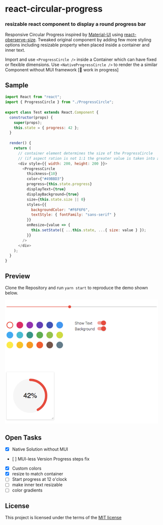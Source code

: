 # react-circular-progress

### resizable react component to display a round progress bar

Responsive Circular Progress inspired by [Material-UI](http://www.material-ui.com/) using [react-oberserve-size](https://github.com/oberonamsterdam/react-observe-size). Tweaked original component by adding few more styling options including resizable property when placed inside a container and inner text.

Import and use `<ProgressCircle />` inside a Container which can have fixed or flexible dimensions. Use `<NativeProgressCircle />` to render the a similar Component without MUI framework [:construction_worker: work in progress]

## Sample

```javascript
import React from "react";
import { ProgressCircle } from "./ProgressCircle";

export class Test extends React.Component {
  constructor(props) {
    super(props);
    this.state = { progress: 42 };
  }

  render() {
    return (
      // container element determines the size of the ProgressCircle
      // (if aspect ration is not 1:1 the greater value is taken into account)
      <div style={{ width: 200, height: 200 }}>
        <ProgressCircle
          thickness={10}
          color={"#49BBD3"}
          progress={this.state.progress}
          displayText={true}
          displayBackground={true}
          size={this.state.size || 0}
          styles={{
            backgroundColor: "#F6F6F6",
            textStyle: { fontFamily: "sans-serif" }
          }}
          onResize={value => {
            this.setState({ ...this.state, ...{ size: value } });
          }}
        />
      </div>
    );
  }
}
```

## Preview

Clone the Repository and run `yarn start` to reproduce the demo shown below.

![screenshot](https://github.com/Fuasmattn/react-circular-progress/blob/master/src/screenshot.png)

## Open Tasks

* [x] Native Solution without MUI
* [ ] MUI-less Version Progress steps fix
* [x] Custom colors
* [x] resize to match container
* [ ] Start progress at 12 o'clock
* [ ] make inner text resizable
* [ ] color gradients

## License

This project is licensed under the terms of the [MIT license](https://github.com/Fuasmattn/react-circular-progress/blob/master/LICENSE)
